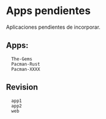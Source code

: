 # Apps pendientes
Aplicaciones pendientes de incorporar.

## Apps:
```
  The-Gems
  Pacman-Rust
  Pacman-XXXX
```

## Revision
```
  app1
  app2
  web
```
